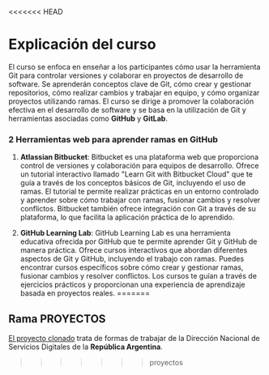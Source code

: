<<<<<<< HEAD
# Explicación del curso

 El curso se enfoca en enseñar a los participantes cómo usar la herramienta Git para controlar versiones y colaborar en proyectos de desarrollo de software. Se aprenderán conceptos clave de Git, cómo crear y gestionar repositorios, cómo realizar cambios y trabajar en equipo, y cómo organizar proyectos utilizando ramas. El curso se dirige a promover la colaboración efectiva en el desarrollo de software y se basa en la utilización de Git y herramientas asociadas como **GitHub** y **GitLab**.



### 2 Herramientas web para aprender ramas en **GitHub**

1. **Atlassian Bitbucket**:
Bitbucket es una plataforma web que proporciona control de versiones y colaboración para equipos de desarrollo. Ofrece un tutorial interactivo llamado "Learn Git with Bitbucket Cloud" que te guía a través de los conceptos básicos de Git, incluyendo el uso de ramas. El tutorial te permite realizar prácticas en un entorno controlado y aprender sobre cómo trabajar con ramas, fusionar cambios y resolver conflictos. Bitbucket también ofrece integración con Git a través de su plataforma, lo que facilita la aplicación práctica de lo aprendido.

2. **GitHub Learning Lab**:
GitHub Learning Lab es una herramienta educativa ofrecida por GitHub que te permite aprender Git y GitHub de manera práctica. Ofrece cursos interactivos que abordan diferentes aspectos de Git y GitHub, incluyendo el trabajo con ramas. Puedes encontrar cursos específicos sobre cómo crear y gestionar ramas, fusionar cambios y resolver conflictos. Los cursos te guían a través de ejercicios prácticos y proporcionan una experiencia de aprendizaje basada en proyectos reales.
=======
## Rama PROYECTOS

[El proyecto clonado](https://github.com/argob/estandares.git) trata de formas de trabajar de la Dirección Nacional de Servicios Digitales de la **República Argentina**.

>>>>>>> proyectos
